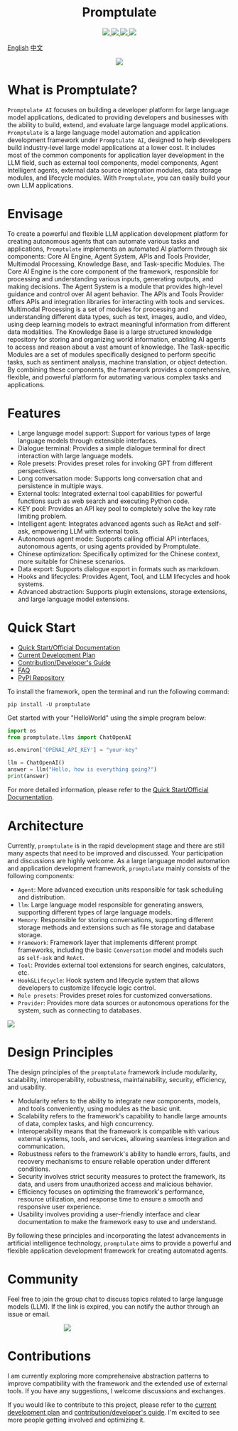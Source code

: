 <h1 align="center">
    Promptulate
</h1>

<p align="center">
    <a target="_blank" href="">
        <img src="https://img.shields.io/github/license/Undertone0809/promptulate.svg?style=flat-square" />
    </a>
    <a target="_blank" href=''>
        <img src="https://img.shields.io/github/release/Undertone0809/promptulate/all.svg?style=flat-square"/>
    </a>
    <a target="_blank" href=''>
        <img src="https://bestpractices.coreinfrastructure.org/projects/3018/badge"/>
   </a>
    <a target="_blank" href=''>
        <img src="https://static.pepy.tech/personalized-badge/promptulate?period=month&units=international_system&left_color=grey&right_color=blue&left_text=Downloads/Week"/>
    </a>
</p>

[English](/README.md) [中文](/README_zh.md)

<p align="center">
  <img src="https://zeeland-bucket.oss-cn-beijing.aliyuncs.com/images/promptulate_logo_new.png"/>
</p>


# What is Promptulate?
`Promptulate AI` focuses on building a developer platform for large language model applications, dedicated to providing developers and businesses with the ability to build, extend, and evaluate large language model applications. `Promptulate` is a large language model automation and application development framework under `Promptulate AI`, designed to help developers build industry-level large model applications at a lower cost. It includes most of the common components for application layer development in the LLM field, such as external tool components, model components, Agent intelligent agents, external data source integration modules, data storage modules, and lifecycle modules. With `Promptulate`, you can easily build your own LLM applications.

# Envisage
To create a powerful and flexible LLM application development platform for creating autonomous agents that can automate various tasks and applications, `Promptulate` implements an automated AI platform through six components: Core AI Engine, Agent System, APIs and Tools Provider, Multimodal Processing, Knowledge Base, and Task-specific Modules. The Core AI Engine is the core component of the framework, responsible for processing and understanding various inputs, generating outputs, and making decisions. The Agent System is a module that provides high-level guidance and control over AI agent behavior. The APIs and Tools Provider offers APIs and integration libraries for interacting with tools and services. Multimodal Processing is a set of modules for processing and understanding different data types, such as text, images, audio, and video, using deep learning models to extract meaningful information from different data modalities. The Knowledge Base is a large structured knowledge repository for storing and organizing world information, enabling AI agents to access and reason about a vast amount of knowledge. The Task-specific Modules are a set of modules specifically designed to perform specific tasks, such as sentiment analysis, machine translation, or object detection. By combining these components, the framework provides a comprehensive, flexible, and powerful platform for automating various complex tasks and applications.


# Features

- Large language model support: Support for various types of large language models through extensible interfaces.
- Dialogue terminal: Provides a simple dialogue terminal for direct interaction with large language models.
- Role presets: Provides preset roles for invoking GPT from different perspectives.
- Long conversation mode: Supports long conversation chat and persistence in multiple ways.
- External tools: Integrated external tool capabilities for powerful functions such as web search and executing Python code.
- KEY pool: Provides an API key pool to completely solve the key rate limiting problem.
- Intelligent agent: Integrates advanced agents such as ReAct and self-ask, empowering LLM with external tools.
- Autonomous agent mode: Supports calling official API interfaces, autonomous agents, or using agents provided by Promptulate.
- Chinese optimization: Specifically optimized for the Chinese context, more suitable for Chinese scenarios.
- Data export: Supports dialogue export in formats such as markdown.
- Hooks and lifecycles: Provides Agent, Tool, and LLM lifecycles and hook systems.
- Advanced abstraction: Supports plugin extensions, storage extensions, and large language model extensions.

# Quick Start

- [Quick Start/Official Documentation](https://undertone0809.github.io/promptulate/#/)
- [Current Development Plan](https://undertone0809.github.io/promptulate/#/other/plan)
- [Contribution/Developer's Guide](https://undertone0809.github.io/promptulate/#/other/contribution)
- [FAQ](https://undertone0809.github.io/promptulate/#/other/faq)
- [PyPI Repository](https://pypi.org/project/promptulate/)

To install the framework, open the terminal and run the following command:

```shell script
pip install -U promptulate  
```

Get started with your "HelloWorld" using the simple program below:

```python
import os
from promptulate.llms import ChatOpenAI

os.environ['OPENAI_API_KEY'] = "your-key"

llm = ChatOpenAI()
answer = llm("Hello, how is everything going?")
print(answer)
```

For more detailed information, please refer to the [Quick Start/Official Documentation](https://undertone0809.github.io/promptulate/#/).

# Architecture

Currently, `promptulate` is in the rapid development stage and there are still many aspects that need to be improved and discussed. Your participation and discussions are highly welcome. As a large language model automation and application development framework, `promptulate` mainly consists of the following components:

- `Agent`: More advanced execution units responsible for task scheduling and distribution.
- `llm`: Large language model responsible for generating answers, supporting different types of large language models.
- `Memory`: Responsible for storing conversations, supporting different storage methods and extensions such as file storage and database storage.
- `Framework`: Framework layer that implements different prompt frameworks, including the basic `Conversation` model and models such as `self-ask` and `ReAct`.
- `Tool`: Provides external tool extensions for search engines, calculators, etc.
- `Hook&Lifecycle`: Hook system and lifecycle system that allows developers to customize lifecycle logic control.
- `Role presets`: Provides preset roles for customized conversations.
- `Provider`: Provides more data sources or autonomous operations for the system, such as connecting to databases.

<img src="https://zeeland-bucket.oss-cn-beijing.aliyuncs.com/images/20230704180202.png"/>

# Design Principles

The design principles of the `promptulate` framework include modularity, scalability, interoperability, robustness, maintainability, security, efficiency, and usability.

- Modularity refers to the ability to integrate new components, models, and tools conveniently, using modules as the basic unit.
- Scalability refers to the framework's capability to handle large amounts of data, complex tasks, and high concurrency.
- Interoperability means that the framework is compatible with various external systems, tools, and services, allowing seamless integration and communication.
- Robustness refers to the framework's ability to handle errors, faults, and recovery mechanisms to ensure reliable operation under different conditions.
- Security involves strict security measures to protect the framework, its data, and users from unauthorized access and malicious behavior.
- Efficiency focuses on optimizing the framework's performance, resource utilization, and response time to ensure a smooth and responsive user experience.
- Usability involves providing a user-friendly interface and clear documentation to make the framework easy to use and understand.

By following these principles and incorporating the latest advancements in artificial intelligence technology, `promptulate` aims to provide a powerful and flexible application development framework for creating automated agents.

# Community

Feel free to join the group chat to discuss topics related to large language models (LLM). If the link is expired, you can notify the author through an issue or email.

<div style="width: 250px;margin: 0 auto;">
    <img src="https://zeeland-bucket.oss-cn-beijing.aliyuncs.com/images/20231105165950.png"/>
</div>

# Contributions

I am currently exploring more comprehensive abstraction patterns to improve compatibility with the framework and the extended use of external tools. If you have any suggestions, I welcome discussions and exchanges.

If you would like to contribute to this project, please refer to the [current development plan](https://undertone0809.github.io/promptulate/#/other/plan) and [contribution/developer's guide](https://undertone0809.github.io/promptulate/#/other/contribution). I'm excited to see more people getting involved and optimizing it.
